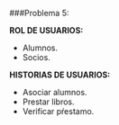 ###Problema 5: 

**ROL DE USUARIOS:**

- Alumnos. 
- Socios.

**HISTORIAS DE USUARIOS:**
	
- Asociar alumnos.
- Prestar libros.
- Verificar pŕestamo.	




